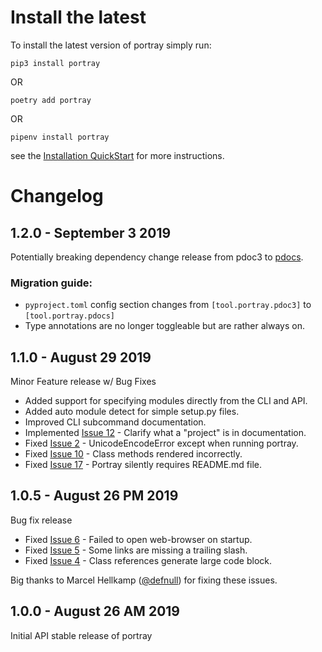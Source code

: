 Install the latest
===================

To install the latest version of portray simply run:

`pip3 install portray`

OR

`poetry add portray`

OR

`pipenv install portray`

see the [Installation QuickStart](https://timothycrosley.github.io/portray/docs/quick_start/1.-installation/) for more instructions.

Changelog
=========

## 1.2.0 - September 3 2019
Potentially breaking dependency change release from pdoc3 to [pdocs](https://timothycrosley.github.io/pdocs/).

### Migration guide:

- `pyproject.toml` config section changes from `[tool.portray.pdoc3]` to `[tool.portray.pdocs]`
- Type annotations are no longer toggleable but are rather always on.

## 1.1.0 - August 29 2019
Minor Feature release w/ Bug Fixes

- Added support for specifying modules directly from the CLI and API.
- Added auto module detect for simple setup.py files.
- Improved CLI subcommand documentation.
- Implemented [Issue 12](https://github.com/timothycrosley/portray/issues/12) - Clarify what a "project" is in documentation.
- Fixed [Issue 2](https://github.com/timothycrosley/portray/issues/2) - UnicodeEncodeError except when running portray.
- Fixed [Issue 10](https://github.com/timothycrosley/portray/issues/10) - Class methods rendered incorrectly.
- Fixed [Issue 17](https://github.com/timothycrosley/portray/issues/17) - Portray silently requires README.md file.

## 1.0.5 - August 26 PM 2019
Bug fix release

- Fixed [Issue 6](https://github.com/timothycrosley/portray/issues/6) - Failed to open web-browser on startup.
- Fixed [Issue 5](https://github.com/timothycrosley/portray/issues/5) - Some links are missing a trailing slash.
- Fixed [Issue 4](https://github.com/timothycrosley/portray/issues/4) - Class references generate large code block.

Big thanks to Marcel Hellkamp ([@defnull](https://github.com/defnull)) for fixing these issues.

## 1.0.0 - August 26 AM 2019
Initial API stable release of portray
